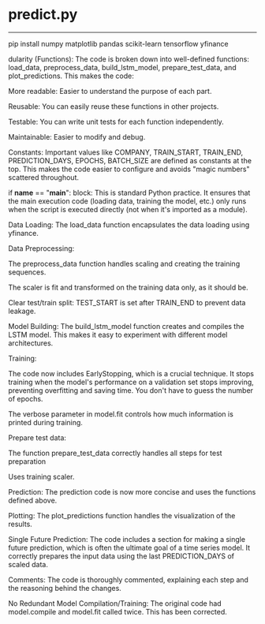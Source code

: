 # predict.py  
-------------  
pip install numpy matplotlib pandas scikit-learn tensorflow yfinance  

dularity (Functions): The code is broken down into well-defined functions: load_data, preprocess_data, build_lstm_model, prepare_test_data, and plot_predictions. This makes the code:

More readable: Easier to understand the purpose of each part.

Reusable: You can easily reuse these functions in other projects.

Testable: You can write unit tests for each function independently.

Maintainable: Easier to modify and debug.

Constants: Important values like COMPANY, TRAIN_START, TRAIN_END, PREDICTION_DAYS, EPOCHS, BATCH_SIZE are defined as constants at the top. This makes the code easier to configure and avoids "magic numbers" scattered throughout.

if __name__ == "__main__": block: This is standard Python practice. It ensures that the main execution code (loading data, training the model, etc.) only runs when the script is executed directly (not when it's imported as a module).

Data Loading: The load_data function encapsulates the data loading using yfinance.

Data Preprocessing:

The preprocess_data function handles scaling and creating the training sequences.

The scaler is fit and transformed on the training data only, as it should be.

Clear test/train split: TEST_START is set after TRAIN_END to prevent data leakage.

Model Building: The build_lstm_model function creates and compiles the LSTM model. This makes it easy to experiment with different model architectures.

Training:

The code now includes EarlyStopping, which is a crucial technique. It stops training when the model's performance on a validation set stops improving, preventing overfitting and saving time. You don't have to guess the number of epochs.

The verbose parameter in model.fit controls how much information is printed during training.

Prepare test data:

The function prepare_test_data correctly handles all steps for test preparation

Uses training scaler.

Prediction: The prediction code is now more concise and uses the functions defined above.

Plotting: The plot_predictions function handles the visualization of the results.

Single Future Prediction: The code includes a section for making a single future prediction, which is often the ultimate goal of a time series model. It correctly prepares the input data using the last PREDICTION_DAYS of scaled data.

Comments: The code is thoroughly commented, explaining each step and the reasoning behind the changes.

No Redundant Model Compilation/Training: The original code had model.compile and model.fit called twice. This has been corrected.
